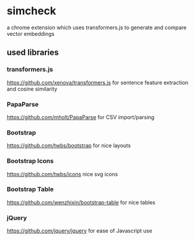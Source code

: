 # simcheck
a chrome extension which uses transformers.js to generate and compare vector embeddings

## used libraries

### transformers.js
https://github.com/xenova/transformers.js
for sentence feature extraction and cosine similarity

### PapaParse
https://github.com/mholt/PapaParse
for CSV import/parsing

### Bootstrap
https://github.com/twbs/bootstrap
for nice layouts

### Bootstrap Icons
https://github.com/twbs/icons
nice svg icons

### Bootstrap Table
https://github.com/wenzhixin/bootstrap-table
for nice tables

### jQuery
https://github.com/jquery/jquery
for ease of Javascript use

